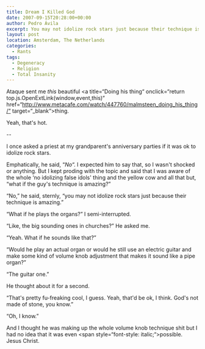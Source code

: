 ```yaml
---
title: Dream I Killed God
date: 2007-09-15T20:28:00+00:00
author: Pedro Ávila
excerpt: You may not idolize rock stars just because their technique is amazing.
layout: post
location: Amsterdam, The Netherlands
categories:
  - Rants
tags:
  - Degeneracy
  - Religion
  - Total Insanity
---
```

Ataque sent me _this_ beautiful <a title=“Doing his thing“ onclick=“return top.js.OpenExtLink(window,event,this)“ href=“http://www.metacafe.com/watch/447760/malmsteen_doing_his_thing/“ target=“_blank“>thing</a>.

Yeah, that's hot.

--

I once asked a priest at my grandparent's anniversary parties if it was ok to idolize rock stars.

Emphatically, he said, “_No_“. I expected him to say that, so I wasn't shocked or anything. But I kept proding with the topic and said that I was aware of the whole ‘no idolizing false idols' thing and the yellow cow and all that but, “what if the guy's technique is amazing?”

“No,” he said, sternly, “you may not idolize rock stars just because their technique is amazing.”

“What if he plays the organs?” I semi-interrupted.

“Like, the big sounding ones in churches?” He asked me.

“Yeah. What if he sounds like that?”

“Would he play an actual organ or would he still use an electric guitar and make some kind of volume knob adjustment that makes it sound like a pipe organ?”

“The guitar one.”

He thought about it for a second.

“That's pretty fu-freaking cool, I guess. Yeah, that'd be ok, I think. God's not made of stone, you know.”

“Oh, I know.”

And I thought he was making up the whole volume knob technique shit but I had no idea that it was even <span style=“font-style: italic;“>possible. Jesus Christ.